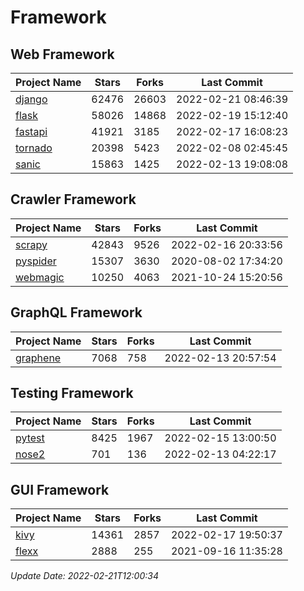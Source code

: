 # Framework

## Web Framework
| Project Name | Stars | Forks | Last Commit |
| ------------ | ----- | ----- | ----------- |
| [django](https://github.com/django/django) | 62476 | 26603 | 2022-02-21 08:46:39 |
| [flask](https://github.com/pallets/flask) | 58026 | 14868 | 2022-02-19 15:12:40 |
| [fastapi](https://github.com/tiangolo/fastapi) | 41921 | 3185 | 2022-02-17 16:08:23 |
| [tornado](https://github.com/tornadoweb/tornado) | 20398 | 5423 | 2022-02-08 02:45:45 |
| [sanic](https://github.com/sanic-org/sanic) | 15863 | 1425 | 2022-02-13 19:08:08 |

## Crawler Framework
| Project Name | Stars | Forks | Last Commit |
| ------------ | ----- | ----- | ----------- |
| [scrapy](https://github.com/scrapy/scrapy) | 42843 | 9526 | 2022-02-16 20:33:56 |
| [pyspider](https://github.com/binux/pyspider) | 15307 | 3630 | 2020-08-02 17:34:20 |
| [webmagic](https://github.com/code4craft/webmagic) | 10250 | 4063 | 2021-10-24 15:20:56 |

## GraphQL Framework
| Project Name | Stars | Forks | Last Commit |
| ------------ | ----- | ----- | ----------- |
| [graphene](https://github.com/graphql-python/graphene) | 7068 | 758 | 2022-02-13 20:57:54 |

## Testing Framework
| Project Name | Stars | Forks | Last Commit |
| ------------ | ----- | ----- | ----------- |
| [pytest](https://github.com/pytest-dev/pytest) | 8425 | 1967 | 2022-02-15 13:00:50 |
| [nose2](https://github.com/nose-devs/nose2) | 701 | 136 | 2022-02-13 04:22:17 |

## GUI Framework
| Project Name | Stars | Forks | Last Commit |
| ------------ | ----- | ----- | ----------- |
| [kivy](https://github.com/kivy/kivy) | 14361 | 2857 | 2022-02-17 19:50:37 |
| [flexx](https://github.com/flexxui/flexx) | 2888 | 255 | 2021-09-16 11:35:28 |

*Update Date: 2022-02-21T12:00:34*